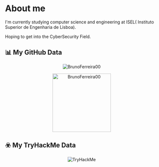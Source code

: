 # About me

I'm currently studying computer science and engineering at ISEL( Instituto Superior de Engenharia de Lisboa).

Hoping to get into the CyberSecurity Field.

## 📊 My GitHub Data

<p align="center">
	<img src="https://github-readme-streak-stats.herokuapp.com/?user=BrunoFerreira00&theme=dark" alt="BrunoFerreira00" />
</p>

<p align="center">
	<img src="https://github-readme-stats.vercel.app/api/top-langs?username=BrunoFerreira00&langs_count=10&show_icons=true&locale=en&layout=compact&theme=dark" alt="BrunoFerreira00" height="192px" />
</p>

## ☣️ My TryHackMe Data

<p align="center">
	<img src="https://tryhackme-badges.s3.amazonaws.com/KillerZom.png" alt="TryHackMe">
</p>
